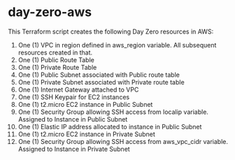 # day-zero-aws
This Terraform script creates the following Day Zero resources in AWS:
1. One (1) VPC in region defined in aws_region variable. All subsequent resources created in that.
2. One (1) Public Route Table
3. One (1) Private Route Table
4. One (1) Public Subnet associated with Public route table
5. One (1) Private Subnet associated with Private route table
6. One (1) Internet Gateway attached to VPC
7. One (1) SSH Keypair for EC2 instances
8. One (1) t2.micro EC2 instance in Public Subnet
9. One (1) Security Group allowing SSH access from localip variable. Assigned to Instance in Public Subnet
10. One (1) Elastic IP address allocated to instance in Public Subnet
11. One (1) t2.micro EC2 instance in Private Subnet
12. One (1) Security Group allowing SSH access from aws_vpc_cidr variable. Assigned to Instance in Private Subnet